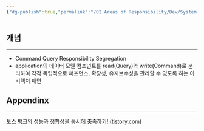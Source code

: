 ```yaml
---
{"dg-publish":true,"permalink":"/02.Areas of Responsibility/Dev/System Design & Design Pattern/CQRS/","tags":["dev","design_pattern"],"noteIcon":""}
---
```


## 개념
---
- Command Query Responsibility Segregation
- application의 데이터 모델 컴포넌트를 read(Query)와 write(Command)로 분리하여 각각 독립적으로 퍼포먼스, 확장성, 유지보수성을 관리할 수 있도록 하는 아키텍처 패턴
## Appendinx
---
[토스 뱅크의 성능과 정합성을 동시에 충족하기! (tistory.com)](https://jaehoney.tistory.com/340)